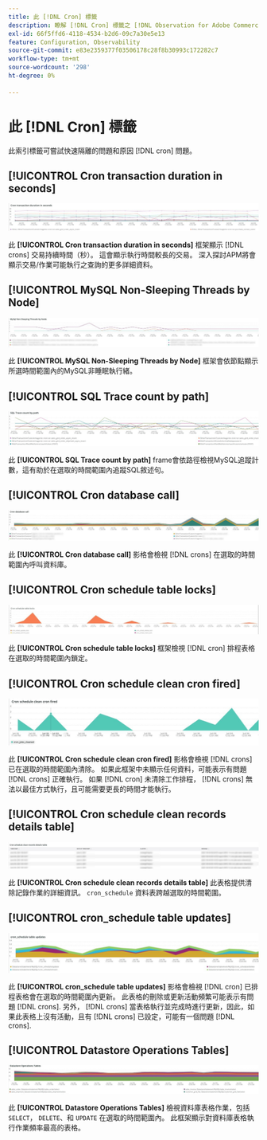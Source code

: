 ```yaml
---
title: 此 [!DNL Cron] 標籤
description: 瞭解 [!DNL Cron] 標籤之 [!DNL Observation for Adobe Commerce].
exl-id: 66f5ffd6-4118-4534-b2d6-09c7a30e5e13
feature: Configuration, Observability
source-git-commit: e83e2359377f03506178c28f8b30993c172282c7
workflow-type: tm+mt
source-wordcount: '298'
ht-degree: 0%

---
```


# 此 [!DNL Cron] 標籤

此索引標籤可嘗試快速隔離的問題和原因 [!DNL cron] 問題。

## [!UICONTROL Cron transaction duration in seconds]

![Cron交易持續時間（秒）](../../assets/tools/observation-for-adobe-commerce/cron-tab-1.jpg)

此 **[!UICONTROL Cron transaction duration in seconds]** 框架顯示 [!DNL crons] 交易持續時間（秒）。 這會顯示執行時間較長的交易。 深入探討APM將會顯示交易/作業可能執行之查詢的更多詳細資料。

## [!UICONTROL MySQL Non-Sleeping Threads by Node]

![MySQL非休眠執行緒（依節點）](../../assets/tools/observation-for-adobe-commerce/cron-tab-2.jpg)

此 **[!UICONTROL MySQL Non-Sleeping Threads by Node]** 框架會依節點顯示所選時間範圍內的MySQL非睡眠執行緒。

## [!UICONTROL SQL Trace count by path]

![依路徑的SQL追蹤計數](../../assets/tools/observation-for-adobe-commerce/cron-tab-3.jpg)

此 **[!UICONTROL SQL Trace count by path]** frame會依路徑檢視MySQL追蹤計數，這有助於在選取的時間範圍內追蹤SQL敘述句。

## [!UICONTROL Cron database call]

![Cron資料庫呼叫](../../assets/tools/observation-for-adobe-commerce/cron-tab-4.jpg)

此 **[!UICONTROL Cron database call]** 影格會檢視 [!DNL crons] 在選取的時間範圍內呼叫資料庫。

## [!UICONTROL Cron schedule table locks]

![Cron排程表格鎖定](../../assets/tools/observation-for-adobe-commerce/cron-tab-5.jpg)

此 **[!UICONTROL Cron schedule table locks]** 框架檢視 [!DNL cron] 排程表格在選取的時間範圍內鎖定。

## [!UICONTROL Cron schedule clean cron fired]

![Cron排程表格鎖定](../../assets/tools/observation-for-adobe-commerce/cron-tab-6.jpg)

此 **[!UICONTROL Cron schedule clean cron fired]** 影格會檢視 [!DNL crons] 已在選取的時間範圍內清除。 如果此框架中未顯示任何資料，可能表示有問題 [!DNL crons] 正確執行。 如果 [!DNL cron] 未清除工作排程， [!DNL crons] 無法以最佳方式執行，且可能需要更長的時間才能執行。

## [!UICONTROL Cron schedule clean records details table]

![Cron排程清除記錄詳細資料表格](../../assets/tools/observation-for-adobe-commerce/cron-tab-7.jpg)

此 **[!UICONTROL Cron schedule clean records details table]** 此表格提供清除記錄作業的詳細資訊。 `cron_schedule` 資料表跨越選取的時間範圍。

## [!UICONTROL cron_schedule table updates]

![cron_schedule表格更新](../../assets/tools/observation-for-adobe-commerce/cron-tab-8.jpg)

此 **[!UICONTROL cron_schedule table updates]** 影格會檢視 [!DNL cron] 已排程表格會在選取的時間範圍內更新。 此表格的刪除或更新活動頻繁可能表示有問題 [!DNL crons]. 另外， [!DNL crons] 當表格執行並完成時進行更新，因此，如果此表格上沒有活動，且有 [!DNL crons] 已設定，可能有一個問題 [!DNL crons].

## [!UICONTROL Datastore Operations Tables]

![資料存放區操作表格](../../assets/tools/observation-for-adobe-commerce/cron-tab-9.jpg)

此 **[!UICONTROL Datastore Operations Tables]** 檢視資料庫表格作業，包括 `SELECT`， `DELETE`、和 `UPDATE` 在選取的時間範圍內。 此框架顯示對資料庫表格執行作業頻率最高的表格。
